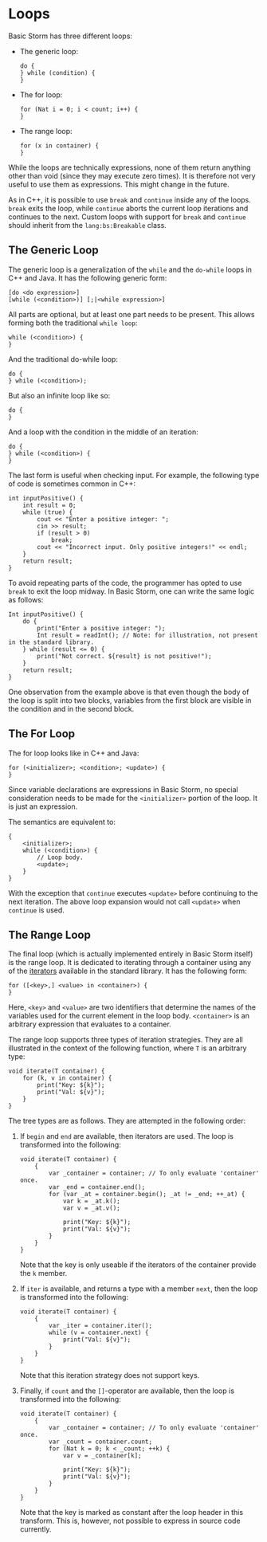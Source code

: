 Loops
=====

Basic Storm has three different loops:

- The generic loop:

  ```
  do {
  } while (condition) {
  }
  ```

- The for loop:

  ```
  for (Nat i = 0; i < count; i++) {
  }
  ```

- The range loop:

  ```
  for (x in container) {
  }
  ```

While the loops are technically expressions, none of them return anything other than void (since
they may execute zero times). It is therefore not very useful to use them as expressions. This might
change in the future.

As in C++, it is possible to use `break` and `continue` inside any of the loops. `break` exits the
loop, while `continue` aborts the current loop iterations and continues to the next. Custom loops
with support for `break` and `continue` should inherit from the `lang:bs:Breakable` class.


The Generic Loop
----------------

The generic loop is a generalization of the `while` and the `do-while` loops in C++ and Java. It has
the following generic form:

```
[do <do expression>]
[while (<condition>)] [;|<while expression>]
```

All parts are optional, but at least one part needs to be present. This allows forming both the
traditional `while loop`:

```
while (<condition>) {
}
```

And the traditional do-while loop:

```
do {
} while (<condition>);
```

But also an infinite loop like so:

```
do {
}
```

And a loop with the condition in the middle of an iteration:

```
do {
} while (<condition>) {
}
```

The last form is useful when checking input. For example, the following type of code is sometimes
common in C++:

```bs
int inputPositive() {
    int result = 0;
    while (true) {
        cout << "Enter a positive integer: ";
        cin >> result;
        if (result > 0)
            break;
        cout << "Incorrect input. Only positive integers!" << endl;
    }
    return result;
}
```

To avoid repeating parts of the code, the programmer has opted to use `break` to exit the loop
midway. In Basic Storm, one can write the same logic as follows:

```bs
Int inputPositive() {
    do {
        print("Enter a positive integer: ");
        Int result = readInt(); // Note: for illustration, not present in the standard library.
    } while (result <= 0) {
        print("Not correct. ${result} is not positive!");
    }
    return result;
}
```

One observation from the example above is that even though the body of the loop is split into two
blocks, variables from the first block are visible in the condition and in the second block.


The For Loop
------------

The for loop looks like in C++ and Java:

```bsstmt:placeholders
for (<initializer>; <condition>; <update>) {
}
```

Since variable declarations are expressions in Basic Storm, no special consideration needs to be
made for the `<initializer>` portion of the loop. It is just an expression.

The semantics are equivalent to:

```
{
    <initializer>;
    while (<condition>) {
        // Loop body.
        <update>;
    }
}
```

With the exception that `continue` executes `<update>` before continuing to the next iteration. The
above loop expansion would not call `<update>` when `continue` is used.


The Range Loop
--------------

The final loop (which is actually implemented entirely in Basic Storm itself) is the range loop. It
is dedicated to iterating through a container using any of the
[iterators](md:Language_Reference/Iterators) available in the standard library. It has the following
form:

```
for ([<key>,] <value> in <container>) {
}
```

Here, `<key>` and `<value>` are two identifiers that determine the names of the variables used for
the current element in the loop body. `<container>` is an arbitrary expression that evaluates to a
container.

The range loop supports three types of iteration strategies. They are all illustrated in the context
of the following function, where `T` is an arbitrary type:

```bs
void iterate(T container) {
    for (k, v in container) {
        print("Key: ${k}");
        print("Val: ${v}");
    }
}
```

The tree types are as follows. They are attempted in the following order:

1. If `begin` and `end` are available, then iterators are used. The loop is transformed into the
   following:

   ```bs
   void iterate(T container) {
       {
           var _container = container; // To only evaluate 'container' once.
           var _end = container.end();
           for (var _at = container.begin(); _at != _end; ++_at) {
               var k = _at.k();
               var v = _at.v();

               print("Key: ${k}");
               print("Val: ${v}");
           }
       }
   }
   ```

   Note that the key is only useable if the iterators of the container provide the `k` member.

2. If `iter` is available, and returns a type with a member `next`, then the loop is transformed
   into the following:

   ```bs
   void iterate(T container) {
       {
           var _iter = container.iter();
           while (v = container.next) {
               print("Val: ${v}");
           }
       }
   }
   ```

   Note that this iteration strategy does not support keys.

3. Finally, if `count` and the `[]`-operator are available, then the loop is transformed into the
   following:

   ```bs
   void iterate(T container) {
       {
           var _container = container; // To only evaluate 'container' once.
           var _count = container.count;
           for (Nat k = 0; k < _count; ++k) {
               var v = _container[k];

               print("Key: ${k}");
               print("Val: ${v}");
           }
       }
   }
   ```

   Note that the key is marked as constant after the loop header in this transform. This is,
   however, not possible to express in source code currently.
